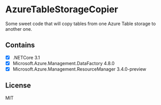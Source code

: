 # AzureTableStorageCopier

Some sweet code that will copy tables from one Azure Table storage to another one.

## Contains

- [x] .NETCore 3.1
- [x] Microsoft.Azure.Management.DataFactory 4.8.0
- [x] Microsoft.Azure.Management.ResourceManager 3.4.0-preview

## License

MIT
